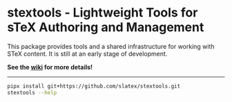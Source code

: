 # stextools - Lightweight Tools for sTeX Authoring and Management

This package provides tools and a shared infrastructure for working with STeX content.  It
is still at an early stage of development.


**See the [wiki](https://github.com/slatex/stextools/wiki) for more details!**

--------------------

```bash
pipx install git+https://github.com/slatex/stextools.git
stextools --help
```

